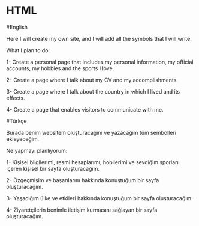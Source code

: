 # HTML

#English

Here I will create my own site, and I will add all the symbols that I will write.


What I plan to do:

1- Create a personal page that includes my personal information, my official accounts, my hobbies and the sports I love.

2- Create a page where I talk about my CV and my accomplishments.

3- Create a page where I talk about the country in which I lived and its effects.

4- Create a page that enables visitors to communicate with me.


#Türkçe

Burada benim websitem oluşturacağım ve yazacağım tüm sembolleri ekleyeceğim.

Ne yapmayı planlıyorum:

1- Kişisel bilgilerimi, resmi hesaplarımı, hobilerimi ve sevdiğim sporları içeren kişisel bir sayfa oluşturacağım.

2- Özgeçmişim ve başarılarım hakkında konuştuğum bir sayfa oluşturacağım.

3- Yaşadığım ülke ve etkileri hakkında konuştuğum bir sayfa oluşturacağım.

4- Ziyaretçilerin benimle iletişim kurmasını sağlayan bir sayfa oluşturacağım.
